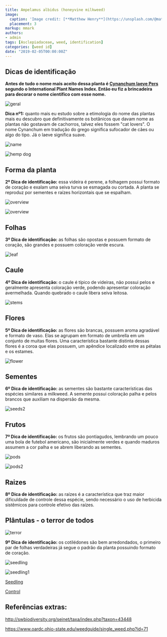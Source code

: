 ```yaml
---
title: Ampelamus albidus (honeyvine milkweed)
image:
  caption: 'Image credit: [**Matthew Henry**](https://unsplash.com/@matthewhenry?utm_source=unsplash&utm_medium=referral&utm_content=creditCopyText)'
  placement: 3
markup: mmark
authors:
- admin
tags: [Asclepiadaceae, weed, identification]
categories: [weed id]
date: "2019-02-05T00:00:00Z"
---
```

## Dicas de identificação

**Antes de tudo o nome mais aceito dessa planta é [Cynanchum laeve Pers](https://www.ipni.org/n/96315-1) segundo o International Plant Names Index. Então eu fiz a brincadeira para decorar o nome cientifico com esse nome.**

![geral](https://github.com/vitoranunciato/academic-kickstart/blob/master/content/pt/post/cynanchum%20laeve/image/geral.jpg?raw=true)

**Dica nº1:** quanto mais eu estudo sobre a etimologia do nome das plantas mais eu descubro que definitivamente os botânicos que davam nome as plantas não gostavam de cachorros, talvez eles fossem "cat lovers". O nome Cynanchum em tradução do grego significa sufocador de cães ou algo do tipo. Já o laeve significa suave.

![name](https://github.com/vitoranunciato/academic-kickstart/blob/master/content/pt/post/cynanchum%20laeve/image/name.png?raw=true)

![hemp dog](https://media.giphy.com/media/4JVoe6rxjAlZS/giphy.gif)

## Forma da planta

**2º Dica de identificação:** essa videira é perene, a folhagem possui formato de coração e exalam uma seiva turva se esmagada ou cortada. A planta se reproduz por sementes e raízes horizontais que se espalham.

![overview](https://github.com/vitoranunciato/academic-kickstart/blob/master/content/pt/post/cynanchum%20laeve/image/oveview.jpg?raw=true)

![overview](https://github.com/vitoranunciato/academic-kickstart/blob/master/content/pt/post/cynanchum%20laeve/image/oveview0.jpg?raw=true)

## Folhas 

**3º Dica de identificação:** as folhas são opostas e possuem formato de coração, são grandes e possuem coloração verde escura.

![leaf](https://github.com/vitoranunciato/academic-kickstart/blob/master/content/pt/post/cynanchum%20laeve/image/leaf.jpg?raw=true)

## Caule

**4º Dica de identificação:** o caule é típico de videiras, não possui pelos e geralmente apresenta coloração verde, podendo apresentar coloração avermelhada. Quando quebrado o caule libera seiva leitosa.

![stems](https://github.com/vitoranunciato/academic-kickstart/blob/master/content/pt/post/cynanchum%20laeve/image/stems.jpg?raw=true)

## Flores

**5º Dica de identificação:** as flores são brancas, possuem aroma agradável e formato de vaso. Elas se agrupam em formato de umbrella em um conjunto de muitas flores. Uma característica bastante distinta dessas flores é a coroa que elas possuem, um apêndice localizado entre as pétalas e os estames.

![flower](https://github.com/vitoranunciato/academic-kickstart/blob/master/content/pt/post/cynanchum%20laeve/image/flower.jpg?raw=true)

## Sementes

**6º Dica de identificação:** as sementes são bastante características das espécies similares a milkweed. A semente possui coloração palha e pelos brancos que auxiliam na dispersão da mesma.

![seeds2](https://github.com/vitoranunciato/academic-kickstart/blob/master/content/pt/post/cynanchum%20laeve/image/seeds.jpg?raw=true)

## Frutos

**7º Dica de identificação:** os frutos são pontiagudos, lembrando um pouco uma bola de futebol americano, são inicialmente verdes e quando maduros assumem a cor palha e se abrem liberando as sementes.

![pods](https://github.com/vitoranunciato/academic-kickstart/blob/master/content/pt/post/cynanchum%20laeve/image/fruit.jpg?raw=true)

![pods2](https://github.com/vitoranunciato/academic-kickstart/blob/master/content/pt/post/cynanchum%20laeve/image/fruit3.jpg?raw=true)

## Raizes

**8º Dica de identificação:** as raízes é a característica que traz maior dificuldade de controle dessa espécie, sendo necessário o uso de herbicida sistêmicos para controle efetivo das raízes. 

## Plântulas - o terror de todos
![terror](https://media.giphy.com/media/bjRXyrr3DUuNq/giphy.gif)

**9º Dica de identificação:** os cotilédones são bem arredondados, o primeiro par de folhas verdadeiras já segue o padrão da planta possuindo formato de coração.

![seedling](https://github.com/vitoranunciato/academic-kickstart/blob/master/content/pt/post/cynanchum%20laeve/image/seedling.jpg?raw=true)

![seedling1](https://github.com/vitoranunciato/academic-kickstart/blob/master/content/pt/post/cynanchum%20laeve/image/seedling1.jpg?raw=true)

[Seedling](https://www.youtube.com/watch?v=3aiTSPZoSGg)

[Control](https://www.youtube.com/watch?v=b5_k_5_KEU0)

## Referências extras:

http://swbiodiversity.org/seinet/taxa/index.php?taxon=43448

https://www.oardc.ohio-state.edu/weedguide/single_weed.php?id=71

